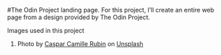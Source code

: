#The Odin Project landing page.
For this project, I’ll create an entire web page from a design provided by The Odin Project.

Images used in this project
1. Photo by <a href="https://unsplash.com/@casparrubin?utm_content=creditCopyText&utm_medium=referral&utm_source=unsplash">Caspar Camille Rubin</a> on <a href="https://unsplash.com/photos/turned-on-flat-screen-monitor-0qvBNep1Y04?utm_content=creditCopyText&utm_medium=referral&utm_source=unsplash">Unsplash</a>

  
